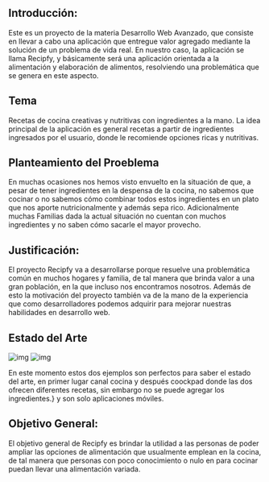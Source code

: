 
## Introducción:
Este es un proyecto de la materia Desarrollo Web Avanzado, que consiste en llevar a cabo una aplicación que entregue valor agregado mediante la solución de un problema de vida real. En nuestro caso, la aplicación se llama Recipfy, y básicamente será una aplicación orientada a la alimentación y elaboración de alimentos, resolviendo una problemática que se genera en este aspecto.

## Tema
Recetas de cocina creativas y nutritivas con ingredientes a la mano.
La idea principal de la aplicación es general recetas a partir de ingredientes ingresados por el usuario, donde le recomiende opciones ricas y nutritivas. 

## Planteamiento del Proeblema
En muchas ocasiones nos hemos visto envuelto en la situación de que, a pesar de tener ingredientes en la despensa de la cocina, no sabemos que cocinar o no sabemos cómo combinar 
todos estos ingredientes en un plato que nos aporte nutricionalmente y además sepa rico. Adicionalmente muchas Familias dada la actual situación no cuentan con muchos ingredientes
y no saben cómo sacarle el mayor provecho.

## Justificación:
El proyecto Recipfy va a desarrollarse porque resuelve una problemática común en muchos hogares y familia, de tal manera que brinda valor a una gran población, en la que incluso 
nos encontramos nosotros. Además de esto la motivación del proyecto también va de la mano de la experiencia que como desarrolladores podemos adquirir para mejorar nuestras habilidades
en desarrollo web.

## Estado del Arte
 ![img](https://i.imgur.com/CBzhUXZ.jpg) 
 ![img](https://i.imgur.com/eNz95PL.jpg) 

En este momento estos dos ejemplos son perfectos para saber el estado del arte, en primer lugar canal cocina y después coockpad donde las dos ofrecen diferentes recetas,
sin embargo no se puede agregar los ingredientes.} y son solo aplicaciones móviles.

## Objetivo General:
El objetivo general de Recipfy es brindar la utilidad a las personas de poder ampliar las opciones de alimentación que usualmente emplean en la cocina, de tal manera que
personas con poco conocimiento o nulo en para cocinar puedan llevar una alimentación variada.
